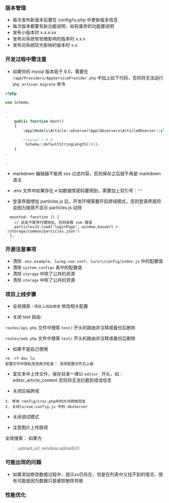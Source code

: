 
### 版本管理

- 每次发布新版本后要在 config/lu.php 中更新版本信息
- 每次版本都要有新功能说明，如有废弃的功能要说明
- 发布小版本时 x.x.x.xx
- 发布对系统有轻微影响的版本时 x.x.x
- 发布对系统较大影响的版本时 x.x.

### 开发过程中需注意

- 如果你的 mysql 版本低于 8.0，需要在 `/app/Providers/AppServiceProvider.php` 中加上如下代码，否则将无法运行 `php artisan migrate` 命令

```php
<?php

use Schema;
.
.
.
    public function boot()
    {
        \App\Models\Article::observe(\App\Observers\ArticleObserver::class);

        //mysql < 8.0
         Schema::defaultStringLength(191);
    }
.
.
.

```

- markdown 编辑器不能用 xss 过滤内容，否则保存之后就不再是 markdown 语法

- .env 文件中如果存在 `#` 如数据库密码要用到，需要加上双引号：`""`

- 登录界面增加 particles.js 后，开发环境需要开启跨域模式，否则登录界面将会因为报错不显示 particles.js 动效

```vue
  mounted: function () {
    // 此处不能写代理地址，否则会报 vue 错误
    particlesJS.load('loginPage', window.baseUrl + '/storage/common/particles.json')
  },
```

### 开源注意事项

- 清除 `.env.example`、`lu/eg.vue.conf`、`lu/src/config/index.js` 中的配置值
- 清除 `system_configs` 表中的配置值
- 清除 `storage` 中除了公共的资源
- 清除 `storage` 中除了公共的资源


### 项目上线步骤

- 全局搜索 : `项目上线后修改` 修改相关配置

- 关闭 test 路由: 

`routes/api.php` 文件中搜索 `test/` 开头的路由并注释或备份后删除

`routes/web.php` 文件中搜索 `test/` 开头的路由并注释或备份后删除

- 如果不是自己使用
```text
rm -rf doc lu
配置文件中隐私信息再次检查： 具体配置文件见上面

```

- 富文本中上传文件，保存目录一律以 `editor_` 开头，如：editor_article_content 否则将无法拦截到错误信息

- 关闭后端跨域
```text
1. 修改 config/cros.php中的允许跨域信息
2. 关闭lu/vue.config.js 中的 devServer
```

- 关闭调试模式

- 注意图片上传路径

全局搜索： 如果为 

> upload_url: window.uploadUrl

### 可能出现的问题

- 如果添加修改数据过程中，提示xx已存在，但是在列表中又找不到的情况，很有可能是因为数据只是被软删除导致

### 性能优化